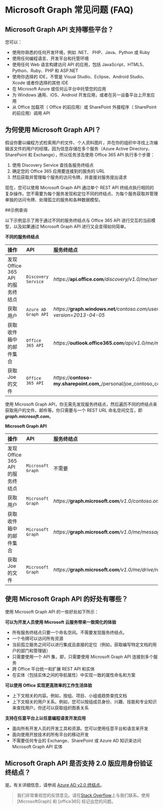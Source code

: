 ﻿
# <a name="microsoft-graph-frequently-asked-questions-(faqs)"></a>Microsoft Graph 常见问题 (FAQ)

## <a name="what-platforms-are-supported-by-microsoft-graph-api?"></a>Microsoft Graph API 支持哪些平台？
<!--
Apps can use the Microsoft Graph API to perform create, read, update, and delete (CRUD) operations on data sources and entities, giving them seamless access to work data. 

**Ease of use--one endpoint, all Office 365 data under one roof**

You can use the API in four steps:
1.  Select your programming language and development environment.
2.  Build your app.
3.  Optionally, host your app in Microsoft Azure or any cloud platform you choose.
4.  Authenticate your users by using single sign-on with Azure AD.

As a developer you can use the API to create custom apps that access and interact with all the richness of enterprise and productivity data--users, groups, organizational contacts, files, folders, mail, calendar, insights and relationships--and build apps across all mobile, web, and desktop platforms. No matter your development platform or tools. Using a single service endpoint to access those entities and data. And a single authentication flow.  -->

您可以：

<!--Just like in Office 365 APIs, Office 365 unified endpoint API  allows you to build apps using any development environment of your choice:  -->

- 使用你熟悉的任何开发环境，例如 .NET、 PHP、Java、Python 或 Ruby
- 使用任何编程语言、开发平台和托管环境
- 使用任何 Web 语言构建访问 API 的应用，包括 JavaScript、HTML5、Python、Ruby、PHP 和 ASP.NET  
- 使用你选择的 IDE，不管是 Visual Studio、Eclipse、Android Studio、Xcode 或者你选择的其他 IDE
- 在 Microsoft Azure 或任何云平台中托管您的应用
- 为 Windows 通用、iOS、Android 开发应用，或者在另一设备平台上开发应用
- 从 Office 加载项（ Office 的前应用）或 SharePoint 外接程序（ SharePoint 的前应用）调用 API
 


## <a name="why-use-microsoft-graph-api?"></a>为何使用 Microsoft Graph API？

假设你要以编程方式检索用户的文件、个人资料图片，并在你的组织中寻找上次编辑该文件的用户的经理。因为信息存储在多个服务（Azure Active Directory、SharePoint 和 Exchange），所以任务涉及使用 Office 365 API 执行多个步骤： 

1. 使用 Discovery Service 查找各服务终结点 
2. 确定您的 Office 365 应用要连接到的服务的 URL
3. 然后获取并管理每个服务的访问令牌，并直接对服务提出请求

现在，您可以使用 Microsoft Graph API 通过单个 REST API 终结点执行相同的复杂操作。您不需要为每个服务发现和定位不同的终结点、为每个服务获取并管理单独的访问令牌、处理孤立的服务和各种数据模型。

##<a name="sample-queries"></a>示例查询

以下示例显示了用于通过不同的服务终结点与 Office 365 API 进行交互的当前模型，以及如果通过 Microsoft Graph API 进行又会变得如何简单。

**不同的服务终结点**

|   **操作**                  |  **API**                          |  **服务终结点** |
|:-----------------------------|:-----------------------------------------|:-----------------|
| 发现 Office 365 API 的服务终结点               |     `Discovery Service`           | _https://_**api.office.com**_/discovery/v1.0/me/services_ |
| 获取用户           |     `Azure AD Graph API` | _https://_**graph.windows.net**_/contoso.com/users?api-version=2013-04-05_|
| 获取收件箱中的邮件集合       |     `Office 365 API`           | _https://_**outlook.office365.com**_/api/v1.0/me/messages_  |
| 获取 Joe 的文件   |     `Office 365 API`  | _https://_**contoso-my.sharepoint.com**_/personal/joe_contoso_com/_api/v1.0/files_ |


使用 Microsoft Graph API，你无需先发现服务终结点，然后遍历不同的终结点来获取用户的文件、邮件等。你只需要与一个 REST URL 命名空间交互，即 _**graph.microsoft.com**_。

**Microsoft Graph API**

|   **操作**                  |  **API**                          |  **服务终结点** |
|:-----------------------------|:-----------------------------------------|:-----------------|
| 发现 Office 365 API 的服务终结点                |     `Microsoft Graph`           | 不需要 |
| 获取用户           |     `Microsoft Graph` | _https://_**graph.microsoft.com**_/v1.0/contoso.onmicrosoft.com/users_ |
| 获取收件箱中的邮件集合       |     `Microsoft Graph`           | _https://_**graph.microsoft.com**_/v1.0/me/messages_  |
| 获取 Joe 的文件   |     `Microsoft Graph `  | _https://_**graph.microsoft.com**_/v1.0/me/drive/root/children_ |


## <a name="what're-the-benefits-of-using-microsoft-graph-api?"></a>使用 Microsoft Graph API 的好处有哪些？

使用 Microsoft Graph API 的一些好处如下所示：

**可以为开发人员使用 Microsoft 云服务带来一致简化的体验**

-   所有服务终结点只要一个命名空间。不需要发现服务终结点。
-   一个令牌可以访问所有资源
-   当前孤立服务之间可以进行集成且直接的定位（例如，获取编写特定文档的用户的部门和管理链）
-   只需要使用一个 API 集，即，只需要使用 Microsoft Graph API 连接到多个服务
-   跨 Office 平台统一和扩展 REST API 和实体 
-   在实体（包括实体之间的导航属性）中实现一致的属性命名和方案

**可以使用 Office 实现更高效率的工作生活体验**

-   上下文相关的内容。例如，按组、项目、小组或趋势查找文档
-   上下文相关的用户关系。例如，您可以按组成员身份、兴趣、技能和专业知识来查找用户。你还可以获取组织图表关系

**支持在任意平台上以任意编程语言开发应用**

-   面向所有开发人员的开发工具和资源。您可以使用任意平台和语言来开发 
-   面向使用开放技术的所有平台的移动开发  
-   不需要任何专业的 Exchange、SharePoint 或 Azure AD 知识来访问 Microsoft Graph API 实体

<!---<a name="msg_v2auth"> </a>-->

## <a name="does-microsoft-graph-api-support-v2.0-app-authentication-endpoint?"></a>Microsoft Graph API 是否支持 2.0 版应用身份验证终结点？

是。有关详细信息，请参阅 [Azure AD v2.0 终结点](http://graph.microsoft.io/docs/authorization/converged_auth)。


  > 我们非常重视您的反馈意见。请在[Stack Overflow](http://stackoverflow.com/questions/tagged/office365)上与我们联系。使用 [MicrosoftGraph] 和 [office365] 标记出您的问题。








